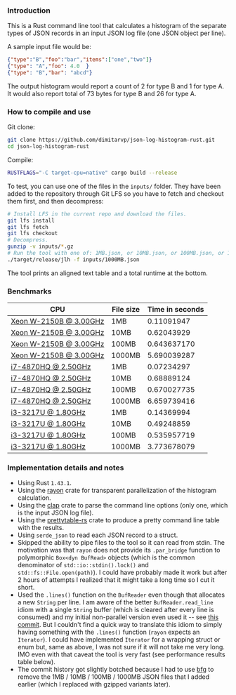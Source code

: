 ### Introduction

This is a Rust command line tool that calculates a histogram of the separate types of JSON records in an input JSON log file (one JSON object per line).

A sample input file would be:

```json
{"type":"B","foo":"bar","items":["one","two"]}
{"type": "A","foo": 4.0  }
{"type": "B","bar": "abcd"}
```

The output histogram would report a count of 2 for type B and 1 for type A. It would also report total of 73 bytes for type B and 26 for type A.

### How to compile and use

Git clone:
```sh
git clone https://github.com/dimitarvp/json-log-histogram-rust.git
cd json-log-histogram-rust
```

Compile:
```sh
RUSTFLAGS="-C target-cpu=native" cargo build --release
```

To test, you can use one of the files in the `inputs/` folder. They have been added to the repository through Git LFS so you have to fetch and checkout them first, and then decompress:
```sh
# Install LFS in the current repo and download the files.
git lfs install
git lfs fetch
git lfs checkout
# Decompress.
gunzip -v inputs/*.gz
# Run the tool with one of: 1MB.json, or 10MB.json, or 100MB.json, or 1000MB.json
./target/release/jlh -f inputs/1000MB.json
```

The tool prints an aligned text table and a total runtime at the bottom.

### Benchmarks

|CPU|File size|Time in seconds|
|-|-|-|
|[Xeon W-2150B @ 3.00GHz](http://www.cpu-world.com/CPUs/Xeon_W/Intel-Xeon%20W%20W-2150B.html)|1MB|0.11091947|
|[Xeon W-2150B @ 3.00GHz](http://www.cpu-world.com/CPUs/Xeon_W/Intel-Xeon%20W%20W-2150B.html)|10MB|0.62043929|
|[Xeon W-2150B @ 3.00GHz](http://www.cpu-world.com/CPUs/Xeon_W/Intel-Xeon%20W%20W-2150B.html)|100MB|0.643637170|
|[Xeon W-2150B @ 3.00GHz](http://www.cpu-world.com/CPUs/Xeon_W/Intel-Xeon%20W%20W-2150B.html)|1000MB|5.690039287|
|[i7-4870HQ @ 2.50GHz](http://www.cpu-world.com/CPUs/Core_i7/Intel-Core%20i7-4870HQ%20Mobile%20processor.html)|1MB|0.07234297|
|[i7-4870HQ @ 2.50GHz](http://www.cpu-world.com/CPUs/Core_i7/Intel-Core%20i7-4870HQ%20Mobile%20processor.html)|10MB|0.68889124|
|[i7-4870HQ @ 2.50GHz](http://www.cpu-world.com/CPUs/Core_i7/Intel-Core%20i7-4870HQ%20Mobile%20processor.html)|100MB|0.670027735|
|[i7-4870HQ @ 2.50GHz](http://www.cpu-world.com/CPUs/Core_i7/Intel-Core%20i7-4870HQ%20Mobile%20processor.html)|1000MB|6.659739416|
|[i3-3217U @ 1.80GHz](http://www.cpu-world.com/CPUs/Core_i3/Intel-Core%20i3-3217U%20Mobile%20processor.html)|1MB|0.14369994|
|[i3-3217U @ 1.80GHz](http://www.cpu-world.com/CPUs/Core_i3/Intel-Core%20i3-3217U%20Mobile%20processor.html)|10MB|0.49248859|
|[i3-3217U @ 1.80GHz](http://www.cpu-world.com/CPUs/Core_i3/Intel-Core%20i3-3217U%20Mobile%20processor.html)|100MB|0.535957719|
|[i3-3217U @ 1.80GHz](http://www.cpu-world.com/CPUs/Core_i3/Intel-Core%20i3-3217U%20Mobile%20processor.html)|1000MB|3.773678079|

### Implementation details and notes

- Using Rust `1.43.1`.
- Using the [rayon](https://crates.io/crates/rayon) crate for transparent parallelization of the histogram calculation.
- Using the [clap](https://crates.io/crates/clap) crate to parse the command line options (only one, which is the input JSON log file).
- Using the [prettytable-rs](https://crates.io/crates/prettytable-rs) crate to produce a pretty command line table with the results.
- Using `serde_json` to read each JSON record to a struct.
- Skipped the ability to pipe files to the tool so it can read from stdin. The motivation was that `rayon` does not provide its `.par_bridge` function to polymorphic `Box<dyn BufRead>` objects (which is the common denominator of `std::io::stdin().lock()` and `std::fs::File.open(path)`). I could have probably made it work but after 2 hours of attempts I realized that it might take a long time so I cut it short.
- Used the `.lines()` function on the `BufReader` even though that allocates a new `String` per line. I am aware of the better `BufReader.read_line` idiom with a single `String` buffer (which is cleared after every line is consumed) and my initial non-parallel version even used it -- see [this commit](https://github.com/dimitarvp/json-log-histogram-rust/commit/28a7190c8783ff94825159145a0abdc983add433). But I couldn't find a quick way to translate this idiom to simply having something with the `.lines()` function (`rayon` expects an `Iterator`). I could have implemented `Iterator` for a wrapping struct or enum but, same as above, I was not sure if it will not take me very long. IMO even with that caveat the tool is very fast (see performance results table below).
- The commit history got slightly botched because I had to use [bfg](https://rtyley.github.io/bfg-repo-cleaner/) to remove the 1MB / 10MB / 100MB / 1000MB JSON files that I added earlier (which I replaced with gzipped variants later).

